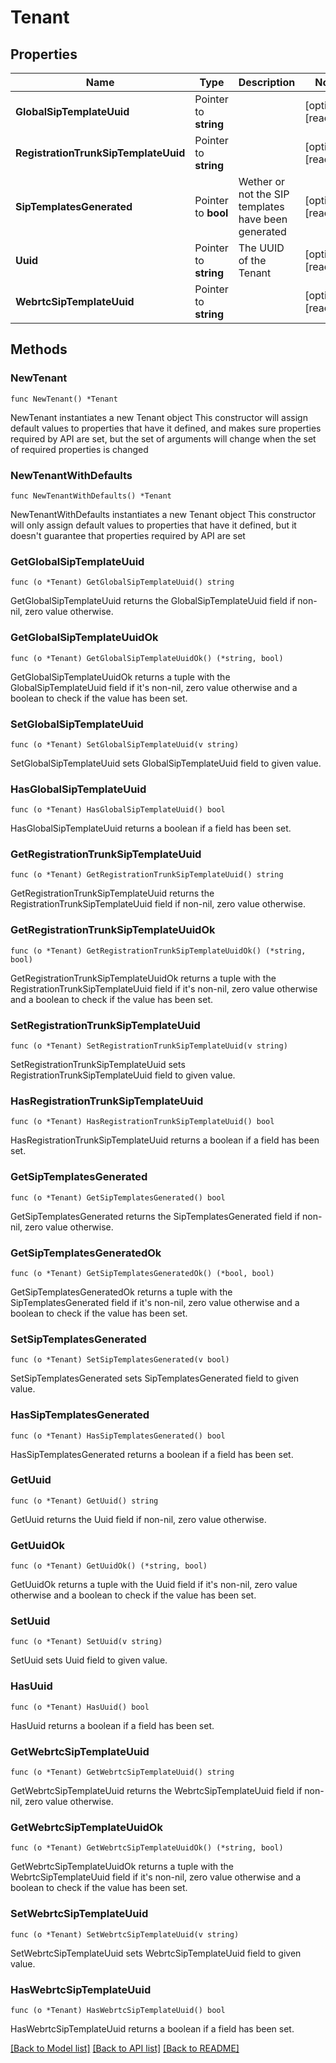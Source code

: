 # Tenant

## Properties

Name | Type | Description | Notes
------------ | ------------- | ------------- | -------------
**GlobalSipTemplateUuid** | Pointer to **string** |  | [optional] [readonly]
**RegistrationTrunkSipTemplateUuid** | Pointer to **string** |  | [optional] [readonly]
**SipTemplatesGenerated** | Pointer to **bool** | Wether or not the SIP templates have been generated | [optional] [readonly]
**Uuid** | Pointer to **string** | The UUID of the Tenant | [optional] [readonly]
**WebrtcSipTemplateUuid** | Pointer to **string** |  | [optional] [readonly]

## Methods

### NewTenant

`func NewTenant() *Tenant`

NewTenant instantiates a new Tenant object
This constructor will assign default values to properties that have it defined,
and makes sure properties required by API are set, but the set of arguments
will change when the set of required properties is changed

### NewTenantWithDefaults

`func NewTenantWithDefaults() *Tenant`

NewTenantWithDefaults instantiates a new Tenant object
This constructor will only assign default values to properties that have it defined,
but it doesn't guarantee that properties required by API are set

### GetGlobalSipTemplateUuid

`func (o *Tenant) GetGlobalSipTemplateUuid() string`

GetGlobalSipTemplateUuid returns the GlobalSipTemplateUuid field if non-nil, zero value otherwise.

### GetGlobalSipTemplateUuidOk

`func (o *Tenant) GetGlobalSipTemplateUuidOk() (*string, bool)`

GetGlobalSipTemplateUuidOk returns a tuple with the GlobalSipTemplateUuid field if it's non-nil, zero value otherwise
and a boolean to check if the value has been set.

### SetGlobalSipTemplateUuid

`func (o *Tenant) SetGlobalSipTemplateUuid(v string)`

SetGlobalSipTemplateUuid sets GlobalSipTemplateUuid field to given value.

### HasGlobalSipTemplateUuid

`func (o *Tenant) HasGlobalSipTemplateUuid() bool`

HasGlobalSipTemplateUuid returns a boolean if a field has been set.

### GetRegistrationTrunkSipTemplateUuid

`func (o *Tenant) GetRegistrationTrunkSipTemplateUuid() string`

GetRegistrationTrunkSipTemplateUuid returns the RegistrationTrunkSipTemplateUuid field if non-nil, zero value otherwise.

### GetRegistrationTrunkSipTemplateUuidOk

`func (o *Tenant) GetRegistrationTrunkSipTemplateUuidOk() (*string, bool)`

GetRegistrationTrunkSipTemplateUuidOk returns a tuple with the RegistrationTrunkSipTemplateUuid field if it's non-nil, zero value otherwise
and a boolean to check if the value has been set.

### SetRegistrationTrunkSipTemplateUuid

`func (o *Tenant) SetRegistrationTrunkSipTemplateUuid(v string)`

SetRegistrationTrunkSipTemplateUuid sets RegistrationTrunkSipTemplateUuid field to given value.

### HasRegistrationTrunkSipTemplateUuid

`func (o *Tenant) HasRegistrationTrunkSipTemplateUuid() bool`

HasRegistrationTrunkSipTemplateUuid returns a boolean if a field has been set.

### GetSipTemplatesGenerated

`func (o *Tenant) GetSipTemplatesGenerated() bool`

GetSipTemplatesGenerated returns the SipTemplatesGenerated field if non-nil, zero value otherwise.

### GetSipTemplatesGeneratedOk

`func (o *Tenant) GetSipTemplatesGeneratedOk() (*bool, bool)`

GetSipTemplatesGeneratedOk returns a tuple with the SipTemplatesGenerated field if it's non-nil, zero value otherwise
and a boolean to check if the value has been set.

### SetSipTemplatesGenerated

`func (o *Tenant) SetSipTemplatesGenerated(v bool)`

SetSipTemplatesGenerated sets SipTemplatesGenerated field to given value.

### HasSipTemplatesGenerated

`func (o *Tenant) HasSipTemplatesGenerated() bool`

HasSipTemplatesGenerated returns a boolean if a field has been set.

### GetUuid

`func (o *Tenant) GetUuid() string`

GetUuid returns the Uuid field if non-nil, zero value otherwise.

### GetUuidOk

`func (o *Tenant) GetUuidOk() (*string, bool)`

GetUuidOk returns a tuple with the Uuid field if it's non-nil, zero value otherwise
and a boolean to check if the value has been set.

### SetUuid

`func (o *Tenant) SetUuid(v string)`

SetUuid sets Uuid field to given value.

### HasUuid

`func (o *Tenant) HasUuid() bool`

HasUuid returns a boolean if a field has been set.

### GetWebrtcSipTemplateUuid

`func (o *Tenant) GetWebrtcSipTemplateUuid() string`

GetWebrtcSipTemplateUuid returns the WebrtcSipTemplateUuid field if non-nil, zero value otherwise.

### GetWebrtcSipTemplateUuidOk

`func (o *Tenant) GetWebrtcSipTemplateUuidOk() (*string, bool)`

GetWebrtcSipTemplateUuidOk returns a tuple with the WebrtcSipTemplateUuid field if it's non-nil, zero value otherwise
and a boolean to check if the value has been set.

### SetWebrtcSipTemplateUuid

`func (o *Tenant) SetWebrtcSipTemplateUuid(v string)`

SetWebrtcSipTemplateUuid sets WebrtcSipTemplateUuid field to given value.

### HasWebrtcSipTemplateUuid

`func (o *Tenant) HasWebrtcSipTemplateUuid() bool`

HasWebrtcSipTemplateUuid returns a boolean if a field has been set.

[[Back to Model list]](../README.md#documentation-for-models) [[Back to API list]](../README.md#documentation-for-api-endpoints) [[Back to README]](../README.md)
